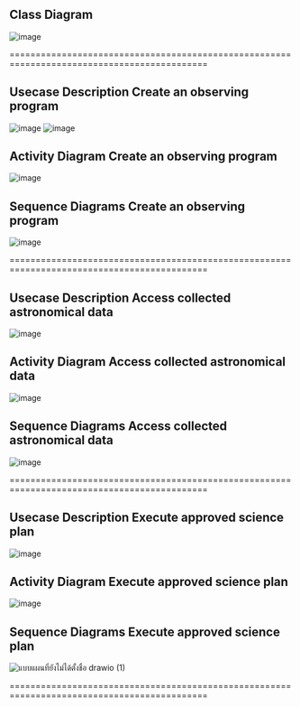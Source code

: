 ## **Class Diagram**
![image]()

============================================================================================

## **Usecase Description Create an observing program**
![image](https://github.com/user-attachments/assets/8a06d31c-8330-43a8-9637-c76d1bb69f42)
![image](https://github.com/user-attachments/assets/26390120-b256-4e9c-8fbb-6025409112a6)

## **Activity Diagram Create an observing program**
![image](https://github.com/user-attachments/assets/c3e23282-0a37-4a8d-b9e6-f96ba8686808)

## **Sequence Diagrams Create an observing program**  
![image](https://github.com/user-attachments/assets/41c749d9-54c7-4d60-a57f-e8a35b699d63)

============================================================================================

## **Usecase Description Access collected astronomical data**
![image](https://github.com/user-attachments/assets/1d86f1f7-70e0-44ad-bf20-5302ad8dd0c6)

## **Activity Diagram Access collected astronomical data**
![image]()

## **Sequence Diagrams Access collected astronomical data**  
![image]()

============================================================================================

## **Usecase Description Execute approved science plan**
![image](https://github.com/user-attachments/assets/13c50001-7fb6-4c58-92eb-ed308f9a8ed9)

## **Activity Diagram Execute approved science plan**
![image](https://github.com/user-attachments/assets/197e6c71-5595-4e6c-a4ca-8f1fb2b79f25)

## **Sequence Diagrams Execute approved science plan**  
![แบบแผนที่ยังไม่ได้ตั้งชื่อ drawio (1)]()

============================================================================================



